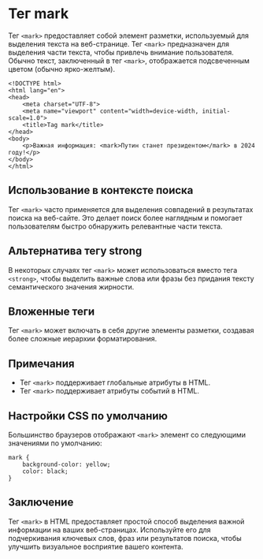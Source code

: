 # Тег mark

Тег ``<mark>`` предоставляет собой элемент разметки, используемый для выделения текста на веб-странице. Тег ``<mark>`` предназначен для выделения части текста, чтобы привлечь внимание пользователя. Обычно текст, заключенный в тег ``<mark>``, отображается подсвеченным цветом (обычно ярко-желтым).

```
<!DOCTYPE html>
<html lang="en">
<head>
    <meta charset="UTF-8">
    <meta name="viewport" content="width=device-width, initial-scale=1.0">
    <title>Tag mark</title>
</head>
<body>
    <p>Важная информация: <mark>Путин станет президентом</mark> в 2024 году!</p>
</body>
</html>
```

## Использование в контексте поиска

Тег ``<mark>`` часто применяется для выделения совпадений в результатах поиска на веб-сайте. Это делает поиск более наглядным и помогает пользователям быстро обнаружить релевантные части текста.

## Альтернатива тегу strong

В некоторых случаях тег ``<mark>`` может использоваться вместо тега ``<strong>``, чтобы выделить важные слова или фразы без придания тексту семантического значения жирности.

## Вложенные теги

Тег ``<mark>`` может включать в себя другие элементы разметки, создавая более сложные иерархии форматирования.

## Примечания

- Тег ``<mark>`` поддерживает глобальные атрибуты в HTML.
- Тег ``<mark>`` поддерживает атрибуты событий в HTML.

## Настройки CSS по умолчанию

Большинство браузеров отображают ``<mark>`` элемент со следующими значениями по умолчанию:

```
mark {
    background-color: yellow;
    color: black;
}
```

## Заключение

Тег ``<mark>`` в HTML предоставляет простой способ выделения важной информации на ваших веб-страницах. Используйте его для подчеркивания ключевых слов, фраз или результатов поиска, чтобы улучшить визуальное восприятие вашего контента.